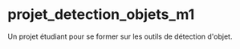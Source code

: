 # projet_detection_objets_m1
Un projet étudiant pour se former sur les outils de détection d'objet.
